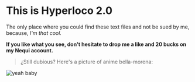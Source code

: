 # This is **Hyperloco 2.0**

The only place where you could find these text files and not be sued by me, because, *I'm that cool.*

**If you like what you see, don't hesitate to drop me a like and 20 bucks on my Nequi account.**

> ¿Still dubious? Here's a picture of anime bella-morena: 

![yeah baby](https://m.media-amazon.com/images/I/61Ozm5zQhpL._AC_SL1500_.jpg "yeah baby")
